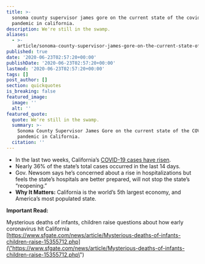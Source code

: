 ```yaml
---
title: >-
  sonoma county supervisor james gore on the current state of the covid-19
  pandemic in california.
description: We're still in the swamp.
aliases:
  - >-
    article/sonoma-county-supervisor-james-gore-on-the-current-state-of-the-covid-19-pandemic-in-california/
published: true
date: '2020-06-23T02:57:20+00:00'
publishDate: '2020-06-23T02:57:20+00:00'
lastmod: '2020-06-23T02:57:20+00:00'
tags: []
post_author: []
section: quickquotes
is_breaking: false
featured_image:
  image: ''
  alt: ''
featured_quote:
  quote: We're still in the swamp.
  summary: >-
    Sonoma County Supervisor James Gore on the current state of the COVID-19
    pandemic in California.
  citation: ''
---
```

*   In the last two weeks, California’s [COVID-19 cases have risen](\"https://www.sfgate.com/local/editorspicks/article/California-COVID-19-Gavin-Newsom-increase-cases-15358013.php\").
*   Nearly 36% of the state’s total cases occurred in the last 14 days.
*   Gov. Newsom says he’s concerned about a rise in hospitalizations but feels the state’s hospitals are better prepared, will not stop the state’s “reopening.”
*   **Why It Matters:** California is the world’s 5th largest economy, and America’s most populated state.

**Important Read:**

Mysterious deaths of infants, children raise questions about how early coronavirus hit California  
[https://www.sfgate.com/news/article/Mysterious-deaths-of-infants-children-raise-15355712.php](\"https://www.sfgate.com/news/article/Mysterious-deaths-of-infants-children-raise-15355712.php\")